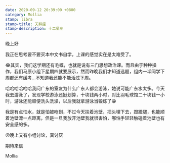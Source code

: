 ```yaml
---
date: 2020-09-12 20:39:00 +0800
category: Mollia
stamp: libra
stamp-title: 天秤座
stamp-description: 十二星座
---
```


晚上好

我正在思考要不要买本中文书自学，上课的感觉实在是太难受了。

😂其实，我们这学期还有毛概，也就是说有三门思想政治课。而且由于种种操作，我们马原小组下星期四就要展示，然而昨晚我们才知道选题，组内一半同学下周都还有缓考…不知道我还能不能活过下周。

哈哈哈哈哈哈我问广东的室友为什么广东人都会游泳，她说可能广东水太多。今天我去游泳了，发现学校游泳还挺划算，十块钱两小时，对比羽毛球馆二十块钱一小时，游泳还能顺便洗头洗澡，以后我就拿游泳当锻炼了😁

我是有点怕水，就是怕被呛到，不过今天扶着池壁，把头埋下去，蹬蹬腿，也能顺着池壁漂一点距离，但是一旦我放开池壁我就很害怕，哪怕手轻轻触碰着池壁也有安全感的多。

😥晚上又有小组讨论，真讨厌

期待来信

Mollia 